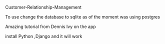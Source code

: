 Customer-Relationship-Management

To use change the database to sqlite as of the moment was using postgres

Amazing tutorial from Dennis Ivy on the app

install Python ,Django and it will work

